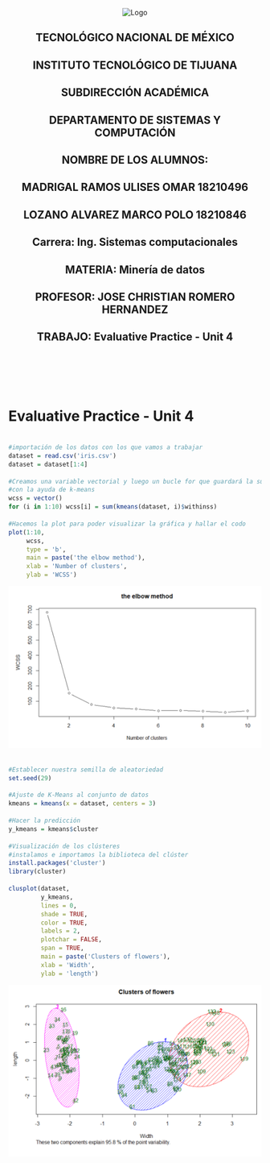 <p align="center">
    <img alt="Logo" src="https://www.tijuana.tecnm.mx/wp-content/uploads/2021/08/liston-de-logos-oficiales-educacion-tecnm-FEB-2021.jpg" width=850 height=250>
</p>

<H2><p align="Center">TECNOLÓGICO NACIONAL DE MÉXICO</p></H2>

<H2><p align="Center">INSTITUTO TECNOLÓGICO DE TIJUANA</p></H2>

<H2><p align="Center">SUBDIRECCIÓN ACADÉMICA</p></H2>

<H2><p align="Center">DEPARTAMENTO DE SISTEMAS Y COMPUTACIÓN</p></H2>

<H2><p align="Center">NOMBRE DE LOS ALUMNOS: </p></H2>

<H2><p align="Center">MADRIGAL RAMOS ULISES OMAR 18210496</p></H2>

<H2><p align="Center">LOZANO ALVAREZ MARCO POLO 18210846 </p></H2>

<H2><p align="Center">Carrera: Ing. Sistemas computacionales</p></H2>

<H2><p align="Center">MATERIA: Minería de datos</p></H2>

<H2><p align="Center">PROFESOR: JOSE CHRISTIAN ROMERO HERNANDEZ</p></H2>

<H2><p align="Center">TRABAJO: Evaluative Practice - Unit 4</p></H2>


<br>
<br>
<br>
<br>

# Evaluative Practice - Unit 4


```R

#importación de los datos con los que vamos a trabajar
dataset = read.csv('iris.csv')
dataset = dataset[1:4]

#Creamos una variable vectorial y luego un bucle for que guardará la suma de los cuadrados en la variable 
#con la ayuda de k-means
wcss = vector()
for (i in 1:10) wcss[i] = sum(kmeans(dataset, i)$withinss)

#Hacemos la plot para poder visualizar la gráfica y hallar el codo
plot(1:10,
     wcss,
     type = 'b',
     main = paste('the elbow method'),
     xlab = 'Number of clusters',
     ylab = 'WCSS')

```
<img alt="Imagen 1" src="https://github.com/uliomar87/MineriaDeDatos/blob/unit4/exam4/img/1.PNG?raw=true">


```r

#Establecer nuestra semilla de aleatoriedad
set.seed(29)

#Ajuste de K-Means al conjunto de datos
kmeans = kmeans(x = dataset, centers = 3)

#Hacer la predicción
y_kmeans = kmeans$cluster

#Visualización de los clústeres
#instalamos e importamos la biblioteca del clúster
install.packages('cluster')
library(cluster)

clusplot(dataset,
         y_kmeans,
         lines = 0,
         shade = TRUE,
         color = TRUE,
         labels = 2,
         plotchar = FALSE,
         span = TRUE,
         main = paste('Clusters of flowers'),
         xlab = 'Width',
         ylab = 'length')

```
<img alt="Imagen 2" src="https://github.com/uliomar87/MineriaDeDatos/blob/unit4/exam4/img/2.PNG?raw=true">
